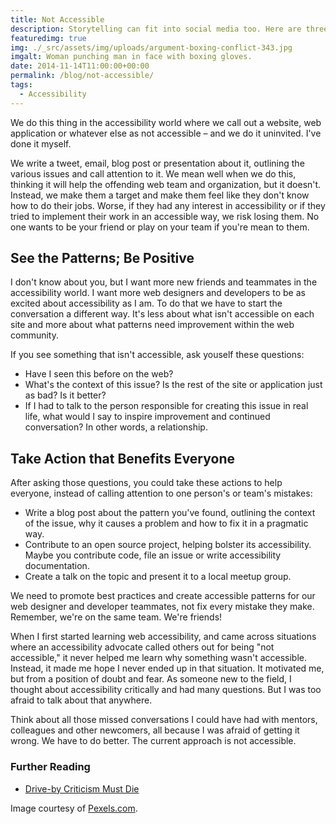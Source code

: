 ```yaml
---
title: Not Accessible
description: Storytelling can fit into social media too. Here are three tips.
featuredimg: true
img: ./_src/assets/img/uploads/argument-boxing-conflict-343.jpg
imgalt: Woman punching man in face with boxing gloves.
date: 2014-11-14T11:00:00+00:00
permalink: /blog/not-accessible/
tags:
  - Accessibility
---
```


We do this thing in the accessibility world where we call out a website, web application or whatever else as not accessible – and we do it uninvited. I've done it myself.

We write a tweet, email, blog post or presentation about it, outlining the various issues and call attention to it. We mean well when we do this, thinking it will help the offending web team and organization, but it doesn't. Instead, we make them a target and make them feel like they don't know how to do their jobs. Worse, if they had any interest in accessibility or if they tried to implement their work in an accessible way, we risk losing them. No one wants to be your friend or play on your team if you're mean to them.

## See the Patterns; Be Positive

I don't know about you, but I want more new friends and teammates in the accessibility world. I want more web designers and developers to be as excited about accessibility as I am. To do that we have to start the conversation a different way. It's less about what isn't accessible on each site and more about what patterns need improvement within the web community.

If you see something that isn't accessible, ask youself these questions:

- Have I seen this before on the web?
- What's the context of this issue? Is the rest of the site or application just as bad? Is it better?
- If I had to talk to the person responsible for creating this issue in real life, what would I say to inspire improvement and continued conversation? In other words, a relationship.

## Take Action that Benefits Everyone

After asking those questions, you could take these actions to help everyone, instead of calling attention to one person's or team's mistakes:

- Write a blog post about the pattern you've found, outlining the context of the issue, why it causes a problem and how to fix it in a pragmatic way.
- Contribute to an open source project, helping bolster its accessibility. Maybe you contribute code, file an issue or write accessibility documentation.
- Create a talk on the topic and present it to a local meetup group.

We need to promote best practices and create accessible patterns for our web designer and developer teammates, not fix every mistake they make. Remember, we're on the same team. We're friends!

When I first started learning web accessibility, and came across situations where an accessibility advocate called others out for being "not accessible," it never helped me learn why something wasn't accessible. Instead, it made me hope I never ended up in that situation. It motivated me, but from a position of doubt and fear. As someone new to the field, I thought about accessibility critically and had many questions. But I was too afraid to talk about that anywhere.

Think about all those missed conversations I could have had with mentors, colleagues and other newcomers, all because I was afraid of getting it wrong. We have to do better. The current approach is not accessible.

### Further Reading

- [Drive-by Criticism Must Die](http://christianheilmann.com/2013/01/27/drive-by-criticism-must-die/)

Image courtesy of [Pexels.com](http://www.pexels.com/photo/343/).
